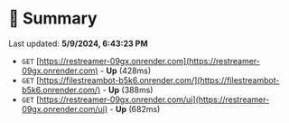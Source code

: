 # 📖 Summary
Last updated: **5/9/2024, 6:43:23 PM**

- `GET` [https://restreamer-09gx.onrender.com](https://restreamer-09gx.onrender.com) - **Up** (428ms)
- `GET` [https://filestreambot-b5k6.onrender.com/](https://filestreambot-b5k6.onrender.com/) - **Up** (388ms)
- `GET` [https://restreamer-09gx.onrender.com/ui](https://restreamer-09gx.onrender.com/ui) - **Up** (682ms)
